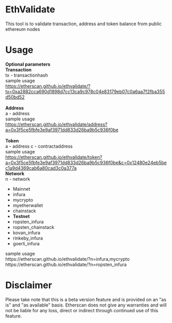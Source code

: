 # EthValidate
This tool is to validate transaction, address and token balance from public ethereum nodes

# Usage

<b>Optional parameters</b> <br>
<b>Transaction</b> <br>
tx - transactionhash
<br>
sample usage<br>
https://etherscan.github.io/ethvalidate/?tx=0xa2882cca690d1898d7cc13ca9c978c04e83179eb07c0a6aa7f2fba355d50bd52
<br><br>
<b>Address</b> <br>
a - address
<br>
  sample usage<br>
  https://etherscan.github.io/ethvalidate/address?a=0x3f5ce5fbfe3e9af3971dd833d26ba9b5c936f0be
<br><br>
<b>Token</b><br>
a - address
c - contractaddress
<br>
   sample usage<br>
  https://etherscan.github.io/ethvalidate/token?a=0x3f5ce5fbfe3e9af3971dd833d26ba9b5c936f0be&c=0x12480e24eb5bec1a9d4369cab6a80cad3c0a377a
<br>
  <b>Network</b><br>
n - network<br>
<ul>
  <li>Mainnet</li>
  <li>infura</li>
  <li>mycrypto</li>
  <li>myetherwallet</li>
  <li>chainstack</li>
  <li><b>Testnet</b></li>
  <li>ropsten_infura</li>
  <li>ropsten_chainstack</li>
  <li>kovan_infura</li>
  <li>rinkeby_infura</li>
  <li>goerli_infura</li>
</ul>
sample usage <br>
https://etherscan.github.io/ethvalidate/?n=infura,mycrypto <br>
https://etherscan.github.io/ethvalidate/?n=ropsten_infura


# Disclaimer
Please take note that this is a beta version feature and is provided on an "as is" and "as available" basis. Etherscan does not give any warranties and will not be liable for any loss, direct or indirect through continued use of this feature.

